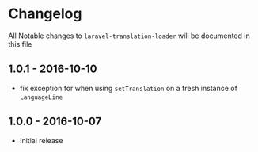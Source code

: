 # Changelog

All Notable changes to `laravel-translation-loader` will be documented in this file

## 1.0.1 - 2016-10-10

- fix exception for when using `setTranslation` on a fresh instance of `LanguageLine`


## 1.0.0 - 2016-10-07

- initial release
